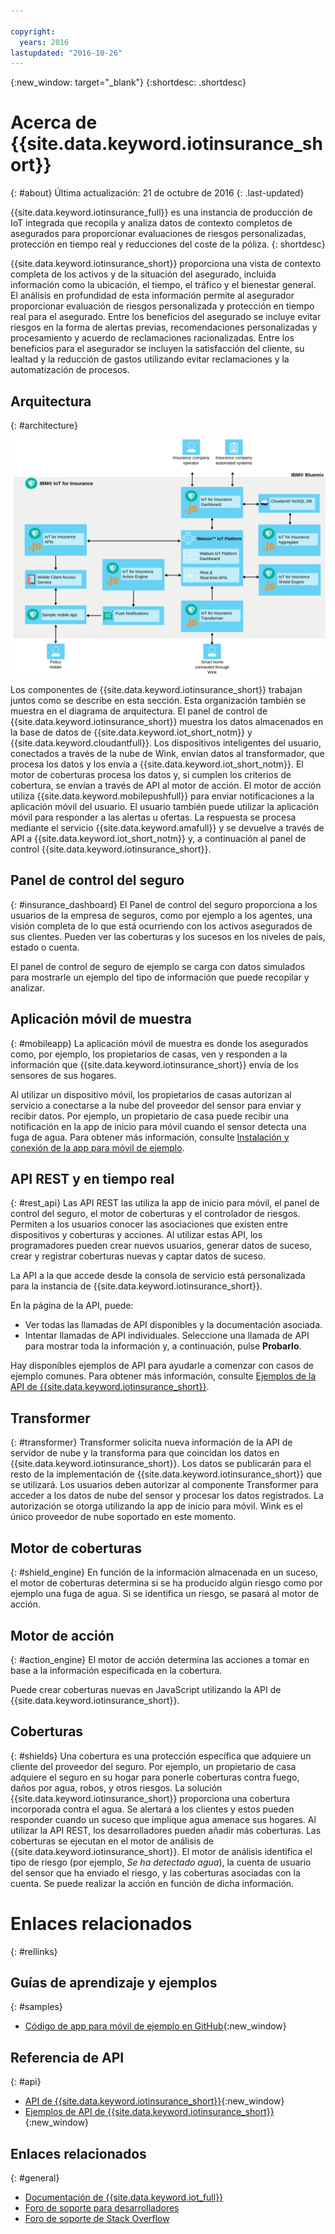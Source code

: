 ```yaml
---

copyright:
  years: 2016
lastupdated: "2016-10-26"
---
```


<!-- Common attributes used in the template are defined as follows: -->
{:new_window: target="\_blank"}
{:shortdesc: .shortdesc}


# Acerca de {{site.data.keyword.iotinsurance_short}}
{: #about}
Última actualización: 21 de octubre de 2016
{: .last-updated}

{{site.data.keyword.iotinsurance_full}} es una instancia de producción de IoT integrada que recopila y analiza datos de contexto completos de asegurados para proporcionar evaluaciones de riesgos personalizadas, protección en tiempo real y reducciones del coste de la póliza.
{: shortdesc}

{{site.data.keyword.iotinsurance_short}} proporciona una vista de contexto completa de los activos y de la situación del asegurado, incluida información como la ubicación, el tiempo, el tráfico y el bienestar general. El análisis en profundidad de esta información permite al asegurador proporcionar evaluación de riesgos personalizada y protección en tiempo real para el asegurado. Entre los beneficios del asegurado se incluye evitar riesgos en la forma de alertas previas, recomendaciones personalizadas y procesamiento y acuerdo de reclamaciones racionalizadas. Entre los beneficios para el asegurador se incluyen la satisfacción del cliente, su lealtad y la reducción de gastos utilizando evitar reclamaciones y la automatización de procesos.

## Arquitectura
{: #architecture}

![Arquitectura de {{site.data.keyword.iotinsurance_short}}. En este diagrama se describe el cuerpo principal del tema.](images/IoT4I_architecture.svg "Arquitectura de {{site.data.keyword.iotinsurance_short}}")

Los componentes de {{site.data.keyword.iotinsurance_short}} trabajan juntos como se describe en esta sección. Esta organización también se muestra en el diagrama de arquitectura. El panel de control de {{site.data.keyword.iotinsurance_short}} muestra los datos almacenados en la base de datos de {{site.data.keyword.iot_short_notm}} y {{site.data.keyword.cloudantfull}}. Los dispositivos inteligentes del usuario, conectados a través de la nube de Wink, envían datos al transformador, que procesa los datos y los envía a {{site.data.keyword.iot_short_notm}}. El motor de coberturas procesa los datos y, si cumplen los criterios de cobertura, se envían a través de API al motor de acción. El motor de acción utiliza {{site.data.keyword.mobilepushfull}} para enviar notificaciones a la aplicación móvil del usuario. El usuario también puede utilizar la aplicación móvil para responder a las alertas u ofertas. La respuesta se procesa mediante el servicio {{site.data.keyword.amafull}} y se devuelve a través de API a {{site.data.keyword.iot_short_notm}} y, a continuación al panel de control {{site.data.keyword.iotinsurance_short}}.

## Panel de control del seguro
{: #insurance_dashboard}
El Panel de control del seguro proporciona a los usuarios de la empresa de seguros, como por ejemplo a los agentes, una visión completa de lo que está ocurriendo con los activos asegurados de sus clientes. Pueden ver las coberturas y los sucesos en los niveles de país, estado o cuenta.

El panel de control de seguro de ejemplo se carga con datos simulados para mostrarle un ejemplo del tipo de información que puede recopilar y analizar.

## Aplicación móvil de muestra
{: #mobileapp}
La aplicación móvil de muestra es donde los asegurados como, por ejemplo, los propietarios de casas, ven y responden a la información que {{site.data.keyword.iotinsurance_short}} envía de los sensores de sus hogares.

Al utilizar un dispositivo móvil, los propietarios de casas autorizan al servicio a conectarse a la nube del proveedor del sensor para enviar y recibir datos. Por ejemplo, un propietario de casa puede recibir una notificación en la app de inicio para móvil cuando el sensor detecta una fuga de agua. Para obtener más información, consulte [Instalación y conexión de la app para móvil de ejemplo](iotinsurance_mobile_app.html}).

## API REST y en tiempo real
{: #rest_api}
Las API REST las utiliza la app de inicio para móvil, el panel de control del seguro, el motor de coberturas y el controlador de riesgos. Permiten a los usuarios conocer las asociaciones que existen entre dispositivos y coberturas y acciones. Al utilizar estas API, los programadores pueden crear nuevos usuarios, generar datos de suceso, crear y registrar coberturas nuevas y captar datos de suceso.

La API a la que accede desde la consola de servicio está personalizada para la instancia de {{site.data.keyword.iotinsurance_short}}.

En la página de la API, puede:  
  - Ver todas las llamadas de API disponibles y la documentación asociada.
  - Intentar llamadas de API individuales.  Seleccione una llamada de API para mostrar toda la información y, a continuación, pulse **Probarlo**.

Hay disponibles ejemplos de API para ayudarle a comenzar con casos de ejemplo comunes. Para obtener más información, consulte [Ejemplos de la API de {{site.data.keyword.iotinsurance_short}}](https://github.com/IBM-Bluemix/iot4i-api-examples-nodejs).


## Transformer
{: #transformer}
Transformer solicita nueva información de la API de servidor de nube y la transforma para que coincidan los datos en {{site.data.keyword.iotinsurance_short}}. Los datos se publicarán para el resto de la implementación de {{site.data.keyword.iotinsurance_short}} que se utilizará. Los usuarios deben autorizar al componente Transformer para acceder a los datos de nube del sensor y procesar los datos registrados. La autorización se otorga utilizando la app de inicio para móvil. Wink es el único proveedor de nube soportado en este momento.

## Motor de coberturas
{: #shield_engine}
En función de la información almacenada en un suceso, el motor de coberturas determina si se ha producido algún riesgo como por ejemplo una fuga de agua. Si se identifica un riesgo, se pasará al motor de acción. 

## Motor de acción
{: #action_engine}
El motor de acción determina las acciones a tomar en base a la información especificada en la cobertura.

Puede crear coberturas nuevas en JavaScript utilizando la API de {{site.data.keyword.iotinsurance_short}}.

## Coberturas
{: #shields}
Una cobertura es una protección específica que adquiere un cliente del proveedor del seguro. Por ejemplo, un propietario de casa adquiere el seguro en su hogar para ponerle coberturas contra fuego, daños por agua, robos, y otros riesgos. La solución {{site.data.keyword.iotinsurance_short}} proporciona una cobertura incorporada contra el agua. Se alertará a los clientes y estos pueden responder cuando un suceso que implique agua amenace sus hogares. Al utilizar la API REST, los desarrolladores pueden añadir más coberturas.
Las coberturas se ejecutan en el motor de análisis de {{site.data.keyword.iotinsurance_short}}. El motor de análisis identifica el tipo de riesgo (por ejemplo, *Se ha detectado agua*), la cuenta de usuario del sensor que ha enviado el riesgo, y las coberturas asociadas con la cuenta. Se puede realizar la acción en función de dicha información.

# Enlaces relacionados
{: #rellinks}

## Guías de aprendizaje y ejemplos
{: #samples}
* [Código de app para móvil de ejemplo en GitHub](https://github.com/ibm-watson-iot/ioti-mobile){:new_window}

## Referencia de API
{: #api}
* [API de {{site.data.keyword.iotinsurance_short}}](https://iot4i-api-docs.mybluemix.net/){:new_window}
* [Ejemplos de API de {{site.data.keyword.iotinsurance_short}}](https://github.com/IBM-Bluemix/iot4i-api-examples-nodejs/#iot-for-insurance-api-examples){:new_window}

## Enlaces relacionados
{: #general}
* [Documentación de {{site.data.keyword.iot_full}}](https://console.ng.bluemix.net/docs/services/IoT/index.html)
* [Foro de soporte para desarrolladores](https://developer.ibm.com/answers/search.html?f=&type=question&redirect=search%2Fsearch&sort=relevance&q=%2B[iot]%20%2B[bluemix])
* [Foro de soporte de Stack Overflow](http://stackoverflow.com/questions/tagged/ibm-bluemix)
